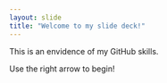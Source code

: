 ```yaml
---
layout: slide
title: "Welcome to my slide deck!"
---
```

This is an envidence of my GitHub skills.

Use the right arrow to begin!
